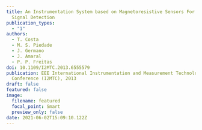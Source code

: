 ```yaml
---
title: An Instrumentation System based on Magnetoresistive Sensors For Neuronal
  Signal Detection
publication_types:
  - "1"
authors:
  - T. Costa
  - M. S. Piedade
  - J. Germano
  - J. Amaral
  - P. P. Freitas
doi: 10.1109/I2MTC.2013.6555579
publication: EEE International Instrumentation and Measurement Technology
  Conference (I2MTC), 2013
draft: false
featured: false
image:
  filename: featured
  focal_point: Smart
  preview_only: false
date: 2021-06-02T15:09:10.122Z
---
```

